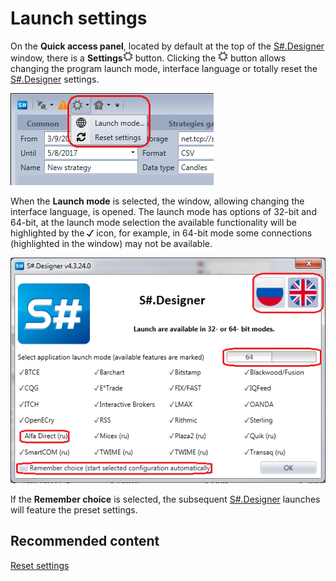 # Launch settings

On the **Quick access panel**, located by default at the top of the [S\#.Designer](Designer.md) window, there is a **Settings**![Designer The quick access toolbar 02](../images/Designer_quick_access_toolbar_02.png) button. Clicking the ![Designer The quick access toolbar 02](../images/Designer_quick_access_toolbar_02.png) button allows changing the program launch mode, interface language or totally reset the [S\#.Designer](Designer.md) settings.

![Designer Start mode 00](../images/Designer_Start_mode_00.png)

When the **Launch mode** is selected, the window, allowing changing the interface language, is opened. The launch mode has options of 32\-bit and 64\-bit, at the launch mode selection the available functionality will be highlighted by the ![Designer Start mode 01](../images/Designer_Start_mode_01.png) icon, for example, in 64\-bit mode some connections (highlighted in the window) may not be available.

![Designer Start mode 02](../images/Designer_Start_mode_02.png)

If the **Remember choice** is selected, the subsequent [S\#.Designer](Designer.md) launches will feature the preset settings.

## Recommended content

[Reset settings](Designer_Reset_language_settings.md)
